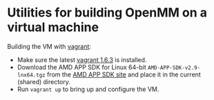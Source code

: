 # Utilities for building OpenMM on a virtual machine

Building the VM with [vagrant](http://vagrantup.com):

* Make sure the latest [vagrant 1.6.3](http://vagrantup.com) is installed.
* Download the AMD APP SDK for Linux 64-bit `AMD-APP-SDK-v2.9-lnx64.tgz` from the [AMD APP SDK site](http://developer.amd.com/tools-and-sdks/opencl-zone/opencl-tools-sdks/amd-accelerated-parallel-processing-app-sdk/) and place it in the current (shared) directory.
* Run `vagrant up` to bring up and configure the VM.
